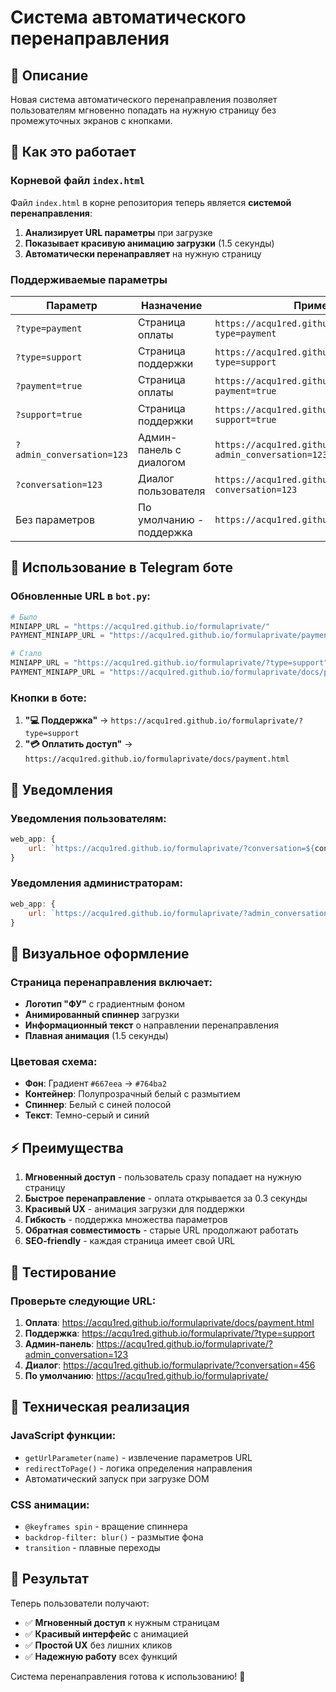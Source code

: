 # Система автоматического перенаправления

## 🎯 Описание

Новая система автоматического перенаправления позволяет пользователям мгновенно попадать на нужную страницу без промежуточных экранов с кнопками.

## 🔄 Как это работает

### Корневой файл `index.html`
Файл `index.html` в корне репозитория теперь является **системой перенаправления**:

1. **Анализирует URL параметры** при загрузке
2. **Показывает красивую анимацию загрузки** (1.5 секунды)
3. **Автоматически перенаправляет** на нужную страницу

### Поддерживаемые параметры

| Параметр | Назначение | Пример URL |
|----------|------------|------------|
| `?type=payment` | Страница оплаты | `https://acqu1red.github.io/formulaprivate/?type=payment` |
| `?type=support` | Страница поддержки | `https://acqu1red.github.io/formulaprivate/?type=support` |
| `?payment=true` | Страница оплаты | `https://acqu1red.github.io/formulaprivate/?payment=true` |
| `?support=true` | Страница поддержки | `https://acqu1red.github.io/formulaprivate/?support=true` |
| `?admin_conversation=123` | Админ-панель с диалогом | `https://acqu1red.github.io/formulaprivate/?admin_conversation=123` |
| `?conversation=123` | Диалог пользователя | `https://acqu1red.github.io/formulaprivate/?conversation=123` |
| Без параметров | По умолчанию - поддержка | `https://acqu1red.github.io/formulaprivate/` |

## 📱 Использование в Telegram боте

### Обновленные URL в `bot.py`:

```python
# Было
MINIAPP_URL = "https://acqu1red.github.io/formulaprivate/"
PAYMENT_MINIAPP_URL = "https://acqu1red.github.io/formulaprivate/payment.html"

# Стало
MINIAPP_URL = "https://acqu1red.github.io/formulaprivate/?type=support"
PAYMENT_MINIAPP_URL = "https://acqu1red.github.io/formulaprivate/docs/payment.html"
```

### Кнопки в боте:

1. **"💻 Поддержка"** → `https://acqu1red.github.io/formulaprivate/?type=support`
2. **"💳 Оплатить доступ"** → `https://acqu1red.github.io/formulaprivate/docs/payment.html`

## 🔗 Уведомления

### Уведомления пользователям:
```javascript
web_app: {
    url: `https://acqu1red.github.io/formulaprivate/?conversation=${conversationId}`
}
```

### Уведомления администраторам:
```javascript
web_app: {
    url: `https://acqu1red.github.io/formulaprivate/?admin_conversation=${conversationId}`
}
```

## 🎨 Визуальное оформление

### Страница перенаправления включает:
- **Логотип "ФУ"** с градиентным фоном
- **Анимированный спиннер** загрузки
- **Информационный текст** о направлении перенаправления
- **Плавная анимация** (1.5 секунды)

### Цветовая схема:
- **Фон**: Градиент `#667eea` → `#764ba2`
- **Контейнер**: Полупрозрачный белый с размытием
- **Спиннер**: Белый с синей полосой
- **Текст**: Темно-серый и синий

## ⚡ Преимущества

1. **Мгновенный доступ** - пользователь сразу попадает на нужную страницу
2. **Быстрое перенаправление** - оплата открывается за 0.3 секунды
3. **Красивый UX** - анимация загрузки для поддержки
4. **Гибкость** - поддержка множества параметров
5. **Обратная совместимость** - старые URL продолжают работать
6. **SEO-friendly** - каждая страница имеет свой URL

## 🧪 Тестирование

### Проверьте следующие URL:

1. **Оплата**: https://acqu1red.github.io/formulaprivate/docs/payment.html
2. **Поддержка**: https://acqu1red.github.io/formulaprivate/?type=support
3. **Админ-панель**: https://acqu1red.github.io/formulaprivate/?admin_conversation=123
4. **Диалог**: https://acqu1red.github.io/formulaprivate/?conversation=456
5. **По умолчанию**: https://acqu1red.github.io/formulaprivate/

## 🔧 Техническая реализация

### JavaScript функции:
- `getUrlParameter(name)` - извлечение параметров URL
- `redirectToPage()` - логика определения направления
- Автоматический запуск при загрузке DOM

### CSS анимации:
- `@keyframes spin` - вращение спиннера
- `backdrop-filter: blur()` - размытие фона
- `transition` - плавные переходы

## 🚀 Результат

Теперь пользователи получают:
- ✅ **Мгновенный доступ** к нужным страницам
- ✅ **Красивый интерфейс** с анимацией
- ✅ **Простой UX** без лишних кликов
- ✅ **Надежную работу** всех функций

Система перенаправления готова к использованию! 🎉
